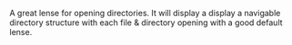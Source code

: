 A great lense for opening directories.  It will display a display a navigable directory structure with each file & directory opening with a good default lense.
